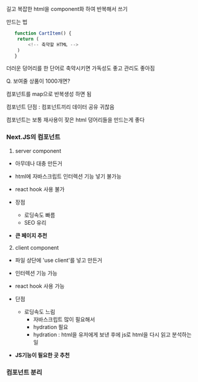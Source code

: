길고 복잡한 html을 component화 하여 반복해서 쓰기

만드는 법

```jsx
   function CartItem() {
    return (
        <!-- 축약할 HTML -->
    )
   }
```

더러운 덩어리를 한 단어로 축약시키면 가독성도 좋고 관리도 좋아짐

Q. 보여줄 상품이 1000개면?

컴포넌트를 map으로 반복생성 하면 됨

컴포넌트 단점 : 컴포넌트끼리 데이터 공유 귀찮음

컴포넌트는 보통 재사용이 잦은 html 덩어리들을 만드는게 좋다

### Next.JS의 컴포넌트

1. server component

- 아무데나 대충 만든거
- html에 자바스크립트 인터렉션 기능 넣기 불가능
- react hook 사용 불가
- 장점

  - 로딩속도 빠름
  - SEO 유리

- **큰 페이지 추천**

2. client component

- 파일 상단에 'use client'를 넣고 만든거
- 인터렉션 기능 가능
- react hook 사용 가능
- 단점

  - 로딩속도 느림
    - 자바스크립트 많이 필요해서
    - hydration 필요
    - hydration : html을 유저에게 보낸 후에 js로 html을 다시 읽고 분석하는 일

- **JS기능이 필요한 곳 추천**

### 컴포넌트 분리
